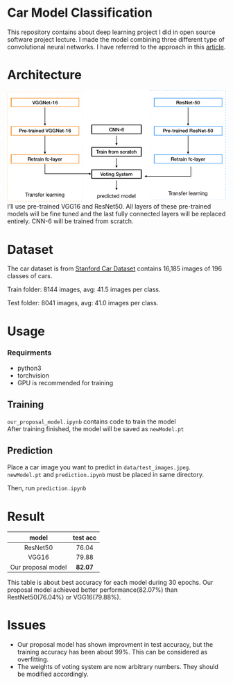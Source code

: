 # Car Model Classification
This repository contains about deep learning project I did in open source software project lecture. I made the model combining three different type of convolutional neural networks. I have referred to the approach in this [article](https://www.mdpi.com/2078-2489/8/3/91).

# Architecture
![](./architecture_img.png)
I’ll use pre-trained VGG16 and ResNet50. All layers of these pre-trained models will be fine tuned and the last fully connected layers will be replaced entirely. CNN-6 will be trained from scratch.

# Dataset
The car dataset is from [Stanford Car Dataset](https://www.kaggle.com/jessicali9530/stanford-cars-dataset) contains 16,185 images of 196 classes of cars.

Train folder: 8144 images, avg: 41.5 images per class.

Test folder: 8041 images, avg: 41.0 images per class.

# Usage
### Requirments
-  python3
- torchvision
- GPU is recommended for training

## Training
`our_proposal_model.ipynb` contains code to train the model  
After training finished, the model will be saved as `newModel.pt`

## Prediction
Place a car image you want to predict in `data/test_images.jpeg`.  
`newModel.pt` and `prediction.ipynb` must be placed in same directory.

Then, run `prediction.ipynb`

# Result
|model|test acc|
|:---:|:---:|
|ResNet50|76.04|
|VGG16|79.88|
|Our proposal model|**82.07**|

This table is about best accuracy for each model during 30 epochs.  Our proposal model achieved better performance(82.07%) than RestNet50(76.04%) or VGG16(79.88%).

# Issues
- Our proposal model has shown improvment in test accuracy, but the training accuracy has been about 99%. This can be considered as overfitting. 
- The weights of voting system are now arbitrary numbers. They should be modified accordingly.











